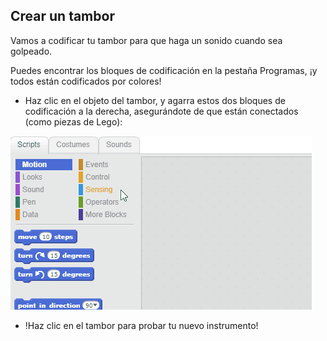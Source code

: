 ## Crear un tambor

Vamos a codificar tu tambor para que haga un sonido cuando sea golpeado.

Puedes encontrar los bloques de codificación en la pestaña Programas, ¡y todos están codificados por colores!

+ Haz clic en el objeto del tambor, y agarra estos dos bloques de codificación a la derecha, asegurándote de que están conectados (como piezas de Lego):

![screenshot](images/connect-block.gif)

+ !Haz clic en el tambor para probar tu nuevo instrumento!